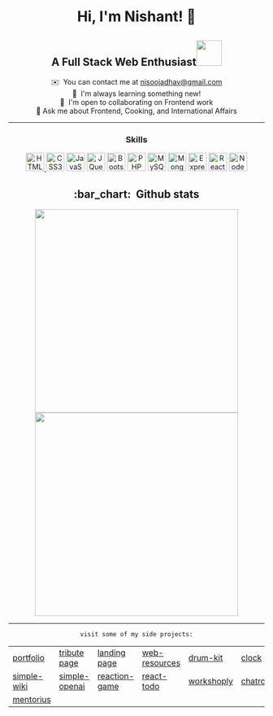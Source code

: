 <body>
  
  <div align="center">
    
<!--   <img src="https://raw.githubusercontent.com/gist/patevs/b007a0e98fb216438d4cbf559fac4166/raw/88f20c9d749d756be63f22b09f3c4ac570bc5101/programming.gif" alt="programmer gif" style="max-width: 100%; display: inline-block; width: 40%"/> -->
  
# Hi, I'm Nishant! 👋 
  A Full Stack Web Enthusiast<img src="https://media.giphy.com/media/qjqUcgIyRjsl2/giphy.gif" width="50" />
  -------------------------

  ✉️  You can contact me at [nisoojadhav@gmail.com](mailto:nisoojadhav@gmail.com)<br>
  🚀  I'm always learning something new!<br>
  🤝  I'm open to collaborating on Frontend work<br>
  💬 Ask me about Frontend, Cooking, and International Affairs<br>
    
  -------------------------
  <!--![](https://komarev.com/ghpvc/?username=nisoojadhav&style=for-the-badge)-->
  
  </div>

  <div align="center">  
  
### Skills

  <p align="center">
    <a href="https://developer.mozilla.org/en-US/docs/Glossary/HTML5" target="_blank" rel="noreferrer"><img src="https://raw.githubusercontent.com/danielcranney/readme-generator/main/public/icons/skills/html5-colored.svg" width="36" height="36" alt="HTML5" />   </a>
    <a href="https://www.w3.org/TR/CSS/#css" target="_blank" rel="noreferrer"><img src="https://raw.githubusercontent.com/danielcranney/readme-generator/main/public/icons/skills/css3-colored.svg" width="36" height="36" alt="CSS3" /></a>
    <a href="https://developer.mozilla.org/en-US/docs/Web/JavaScript" target="_blank" rel="noreferrer"><img src="https://raw.githubusercontent.com/danielcranney/readme-generator/main/public/icons/skills/javascript-colored.svg" width="36" height="36" alt="JavaScript" /></a>
    <a href="https://jquery.com/" target="_blank" rel="noreferrer"><img src="https://raw.githubusercontent.com/danielcranney/readme-generator/main/public/icons/skills/jquery-colored.svg" width="36" height="36" alt="JQuery" /></a>
    <a href="https://getbootstrap.com/" target="_blank" rel="noreferrer"><img src="https://raw.githubusercontent.com/danielcranney/readme-generator/main/public/icons/skills/bootstrap-colored.svg" width="36" height="36" alt="Bootstrap" /></a>
    <a href="https://www.php.net/" target="_blank" rel="noreferrer"><img src="https://raw.githubusercontent.com/danielcranney/readme-generator/main/public/icons/skills/php-colored.svg" width="36" height="36" alt="PHP" /></a>
    <a href="https://www.mysql.com/" target="_blank" rel="noreferrer"><img src="https://raw.githubusercontent.com/danielcranney/readme-generator/main/public/icons/skills/mysql-colored.svg" width="36" height="36" alt="MySQL" /></a>
    <a href="https://www.mongodb.com/" target="_blank" rel="noreferrer"><img src="https://raw.githubusercontent.com/danielcranney/readme-generator/main/public/icons/skills/mongodb-colored.svg" width="36" height="36" alt="MongoDB" /></a>
    <a href="https://expressjs.com/" target="_blank" rel="noreferrer"><img src="https://raw.githubusercontent.com/danielcranney/readme-generator/main/public/icons/skills/express-colored.svg" width="36" height="36" alt="Express" /></a>
    <a href="https://reactjs.org/" target="_blank" rel="noreferrer"><img src="https://raw.githubusercontent.com/danielcranney/readme-generator/main/public/icons/skills/react-colored.svg" width="36" height="36" alt="React" /></a>
    <a href="https://nodejs.org/en/" target="_blank" rel="noreferrer"><img src="https://raw.githubusercontent.com/danielcranney/readme-generator/main/public/icons/skills/nodejs-colored.svg" width="36" height="36" alt="NodeJS" /></a>
</p>

<h2>:bar_chart: &nbsp;Github stats </h2>
<span>
<a href="http://www.github.com/nisoojadhav">
<img src="https://github-readme-stats.vercel.app/api?username=nisoojadhav&show_icons=true&hide=&count_private=true&title_color=3382ed&text_color=0f172a&icon_color=3382ed&bg_color=ffffff&hide_border=true&show_icons=true" width="400"/>
<img src="https://github-readme-streak-stats.herokuapp.com/?user=nisoojadhav&stroke=0f172a&background=ffffff&ring=3382ed&fire=3382ed&currStreakNum=0f172a&currStreakLabel=3382ed&sideNums=0f172a&sideLabels=0f172a&dates=0f172a&hide_border=true" width="400"/></a>
</span>
    
----
    visit some of my side projects:
  </div>
      
  <table>
    <tr>
      <td><a href="https://nisootech.vercel.app/">portfolio</a></td>
      <td><a href="https://nisoojadhav.github.io/namdev-sutar/">tribute page</a></td>
      <td><a href="https://nisoojadhav.github.io/haukara/">landing page</a></td>
      <td><a href="https://nisoojadhav.github.io/resources">web-resources</a></td>
      <td><a href="https://nisoojadhav.github.io/drum-kit/">drum-kit</a></td>
      <td><a href="https://nisoojadhav.github.io/clock/">clock</a></td>
    </tr>    
    <tr>
      <td><a href="https://wikipedia-nj.vercel.app/">simple-wiki</a></td>
      <td><a href="https://openai-nj.vercel.app/">simple-openai</a></td>
      <td><a href="https://reaction-timer-nj.vercel.app/">reaction-game</a></td>
      <td><a href="https://react-todo-nj.vercel.app/">react-todo</a></td>
      <td><a href="https://workshop-docs.vercel.app/">workshoply</a></td>
      <td><a href="https://mentorius.netlify.app/chat">chatroom</a></td>
    </tr>    
    <tr>
      <td><a href="https://mentorius.netlify.app/">mentorius</a></td>
    </tr>
  </table>
</body>
